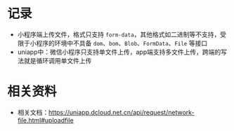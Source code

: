 # 记录

- 小程序端上传文件，格式只支持 `form-data`，其他格式如二进制等不支持，受限于小程序的环境中不具备 `dom`、`bom`、`Blob`、`FormData`、`File` 等接口
- uniapp中：微信小程序只支持单文件上传，app端支持多文件上传，跨端的写法就是循环调用单文件上传



# 相关资料

- 相关文档：https://uniapp.dcloud.net.cn/api/request/network-file.html#uploadfile